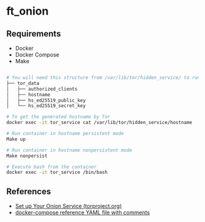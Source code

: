 # ft_onion

## Requirements
- Docker
- Docker Compose
- Make

```bash

# You will need this structure from /var/lib/tor/hidden_service/ to run it with hostname persistence
├── tor_data
│   ├── authorized_clients
│   ├── hostname
│   ├── hs_ed25519_public_key
│   └── hs_ed25519_secret_key

# To get the generated hostname by Tor
docker exec -it tor_service cat /var/lib/tor/hidden_service/hostname

# Run container in hostname persistent mode
Make up

# Run container in hostname nonpersistent mode
Make nonpersist

# Execute bash from the container
docker exec -it tor_service /bin/bash
```

## References
* [Set up Your Onion Service (torproject.org)](https://community.torproject.org/onion-services/setup/)
* [docker-compose reference YAML file with comments](https://gist.github.com/ju2wheels/1885539d63dbcfb20729)